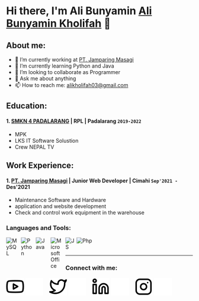 # Hi there, I'm Ali Bunyamin  [Ali Bunyamin Kholifah](https://www.youtube.com/channel/UCgaqtGLPrvVnblSrj7QOH0w) 👋
## About me:
- 🔭 I’m currently working at [PT. Jamparing Masagi](https://jmasagi.com/)
- 🌱 I’m currently learning Python and Java
- 👯 I’m looking to collaborate as Programmer 
- 💬 Ask me about anything
- 📫 How to reach me: alikholifah03@gmail.com

## Education:

#### 1. [SMKN 4 PADALARANG](https://smkn4padalarang.sch.id/) | RPL | Padalarang `2019-2022`
   - MPK 
   - LKS IT Software Solustion
   - Crew NEPAL TV

## Work Experience:
#### 1. [PT. Jamparing Masagi](https://jmasagi.com/) | Junior Web Developer | Cimahi `Sep'2021 - `Des'2021
   - Maintenance Software and Hardware
   - application and website development
   - Check and control work equipment in the warehouse

### Languages and Tools:

[<img align="left" alt="MySQL" width="30px" src="https://cdn.jsdelivr.net/gh/devicons/devicon/icons/mysql/mysql-original.svg" style="padding-right:10px;" />][webdev]
[<img align="left" alt="Python" width="30px" src="https://upload.wikimedia.org/wikipedia/commons/thumb/c/c3/Python-logo-notext.svg/110px-Python-logo-notext.svg.png?20100317150552" style="padding-right:10px;" />][webdev]
[<img align="left" alt="Java" width="30px" src="https://upload.wikimedia.org/wikipedia/en/thumb/3/30/Java_programming_language_logo.svg/121px-Java_programming_language_logo.svg.png" style="padding-right:10px;" />][webdev]
[<img align="left" alt="Microsoft Office" width="30px" src="https://play-lh.googleusercontent.com/D6XDCje7pB0nNP1sOZkwD-tXkV0_As3ni21us5yZ71_sy0FTWv1s_MQBe1JUnHlgE94" style="padding-right:10px;" />][webdev]
[<img align="left" alt="JS" width="30px" src="https://academy.alterra.id/blog/wp-content/uploads/2021/07/Logo-Javascript.png" style="padding-right:0px;" />][webdev]
[<img align="left" alt="Php" width="50px" src="https://upload.wikimedia.org/wikipedia/commons/thumb/2/27/PHP-logo.svg/640px-PHP-logo.svg.png" style="padding-right:10px;" />][webdev]

<br />
<br />

---
### Connect with me:

[![website](./img/youtube-light.svg)](https://www.youtube.com/channel/UCgaqtGLPrvVnblSrj7QOH0w#gh-light-mode-only)
[![website](./img/youtube-dark.svg)](https://www.youtube.com/channel/UCgaqtGLPrvVnblSrj7QOH0w#gh-dark-mode-only)
&nbsp;&nbsp;
[![website](./img/twitter-light.svg)](https://twitter.com/alibnymn#gh-light-mode-only)
[![website](./img/twitter-dark.svg)](https://twitter.com/alibnymn#gh-dark-mode-only)
&nbsp;&nbsp;
[![website](./img/linkedin-light.svg)](https://www.linkedin.com/in/AliBunyamin#gh-light-mode-only)
[![website](./img/linkedin-dark.svg)](https://www.linkedin.com/in/AliBunyamin#gh-dark-mode-only)
&nbsp;&nbsp;
[![website](./img/instagram-light.svg)](https://instagram.com/alibnymn_#gh-light-mode-only)
[![website](./img/instagram-dark.svg)](https://instagram.com/alibnymn_#gh-dark-mode-only)



[webdev]: https://github.com/alibnymn
